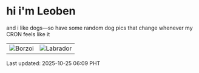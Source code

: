 # hi i'm Leoben

and i like dogs—so have some random dog pics that change whenever my CRON feels like it

|  |  |
|--------|----------|
| ![Borzoi](https://random-dog-vercel.vercel.app/api/random-borzoi?v=1761343790) | ![Labrador](https://random-dog-vercel.vercel.app/api/random-labrador?v=1761343790) |

Last updated: 2025-10-25 06:09 PHT
